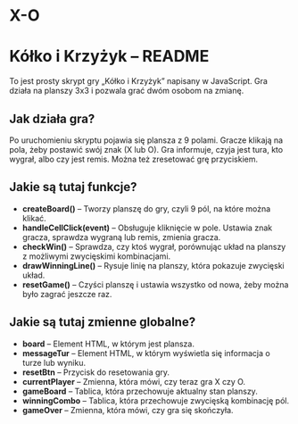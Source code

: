 # X-O
# Kółko i Krzyżyk – README

To jest prosty skrypt gry „Kółko i Krzyżyk” napisany w JavaScript. Gra działa na planszy 3x3 i pozwala grać dwóm osobom na zmianę.

## Jak działa gra?

Po uruchomieniu skryptu pojawia się plansza z 9 polami. Gracze klikają na pola, żeby postawić swój znak (X lub O). Gra informuje, czyja jest tura, kto wygrał, albo czy jest remis. Można też zresetować grę przyciskiem.

## Jakie są tutaj funkcje?

- **createBoard()** – Tworzy planszę do gry, czyli 9 pól, na które można klikać.
- **handleCellClick(event)** – Obsługuje kliknięcie w pole. Ustawia znak gracza, sprawdza wygraną lub remis, zmienia gracza.
- **checkWin()** – Sprawdza, czy ktoś wygrał, porównując układ na planszy z możliwymi zwycięskimi kombinacjami.
- **drawWinningLine()** – Rysuje linię na planszy, która pokazuje zwycięski układ.
- **resetGame()** – Czyści planszę i ustawia wszystko od nowa, żeby można było zagrać jeszcze raz.

## Jakie są tutaj zmienne globalne?

- **board** – Element HTML, w którym jest plansza.
- **messageTur** – Element HTML, w którym wyświetla się informacja o turze lub wyniku.
- **resetBtn** – Przycisk do resetowania gry.
- **currentPlayer** – Zmienna, która mówi, czy teraz gra X czy O.
- **gameBoard** – Tablica, która przechowuje aktualny stan planszy.
- **winningCombo** – Tablica, która przechowuje zwycięską kombinację pól.
- **gameOver** – Zmienna, która mówi, czy gra się skończyła.



